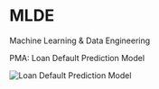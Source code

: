 # MLDE
Machine Learning &amp; Data Engineering

PMA: Loan Default Prediction Model

![Loan Default Prediction Model](https://user-images.githubusercontent.com/93842702/156902651-915f6105-c90c-4925-95f0-6bf5e29a2852.png)
